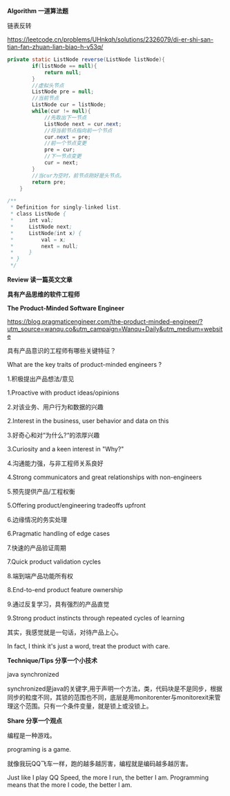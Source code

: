 **Algorithm 一道算法题**



链表反转

https://leetcode.cn/problems/UHnkqh/solutions/2326079/di-er-shi-san-tian-fan-zhuan-lian-biao-h-v53q/

```java
private static ListNode reverse(ListNode listNode){
        if(listNode == null){
            return null;
        }
    	//虚拟头节点
        ListNode pre = null;
    	//当前节点
        ListNode cur = listNode;
        while(cur != null){
            //先取出下一节点
            ListNode next = cur.next;
            //将当前节点指向前一个节点
            cur.next = pre;
            //前一个节点变更
            pre = cur;
            //下一节点变更
            cur = next;
        }
    	//当cur为空时，前节点刚好是头节点。
        return pre;
    }

/**
 * Definition for singly-linked list.
 * class ListNode {
 *     int val;
 *     ListNode next;
 *     ListNode(int x) {
 *         val = x;
 *         next = null;
 *     }
 * }
 */
```



**Review 读一篇英文文章**



**具有产品思维的软件工程师**

**The Product-Minded Software Engineer**

https://blog.pragmaticengineer.com/the-product-minded-engineer/?utm_source=wanqu.co&utm_campaign=Wanqu+Daily&utm_medium=website

具有产品意识的工程师有哪些关键特征？

What are the key traits of product-minded engineers ?

1.积极提出产品想法/意见

1.Proactive with product ideas/opinions

2.对该业务、用户行为和数据的兴趣

2.Interest in the business, user behavior and data on this

3.好奇心和对“为什么?“的浓厚兴趣

3.Curiosity and a keen interest in "Why?"

4.沟通能力强，与非工程师关系良好

4.Strong communicators and great relationships with non-engineers

5.预先提供产品/工程权衡

5.Offering product/engineering tradeoffs upfront

6.边缘情况的务实处理

6.Pragmatic handling of edge cases

7.快速的产品验证周期

7.Quick product validation cycles

8.端到端产品功能所有权

8.End-to-end product feature ownership

9.通过反复学习，具有强烈的产品直觉

9.Strong product instincts through repeated cycles of learning

其实，我感觉就是一句话，对待产品上心。

In fact, I think it's just a word, treat the product with care.



**Technique/Tips 分享一个小技术**



java synchronized

synchronized是java的关键字,用于声明一个方法，类，代码块是不是同步，根据同步的粒度不同，其锁的范围也不同，底层是用monitorenter与monitorexit来管理这个范围。只有一个条件变量，就是锁上或没锁上。

**Share 分享一个观点**



编程是一种游戏。

programing is  a game.

就像我玩QQ飞车一样，跑的越多越厉害，编程就是编码越多越厉害。

Just like I play QQ Speed, the more I run, the better I am. Programming means that the more I code, the better I am.

